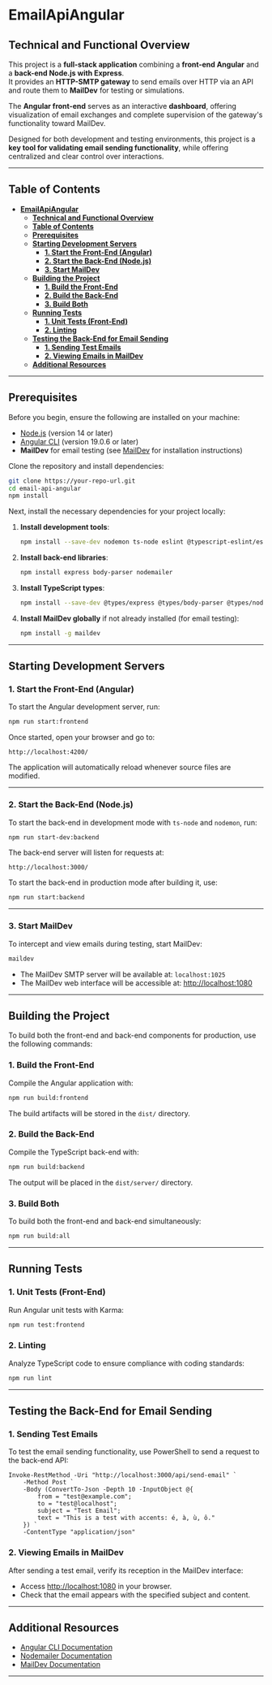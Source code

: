 # **EmailApiAngular**

## **Technical and Functional Overview**

This project is a **full-stack application** combining a **front-end Angular** and a **back-end Node.js with Express**.  
It provides an **HTTP-SMTP gateway** to send emails over HTTP via an API and route them to **MailDev** for testing or simulations.  

The **Angular front-end** serves as an interactive **dashboard**, offering visualization of email exchanges and complete supervision of the gateway's functionality toward MailDev.  

Designed for both development and testing environments, this project is a **key tool for validating email sending functionality**, while offering centralized and clear control over interactions.

---

## **Table of Contents**

- [**EmailApiAngular**](#emailapiangular)
  - [**Technical and Functional Overview**](#technical-and-functional-overview)
  - [**Table of Contents**](#table-of-contents)
  - [**Prerequisites**](#prerequisites)
  - [**Starting Development Servers**](#starting-development-servers)
    - [**1. Start the Front-End (Angular)**](#1-start-the-front-end-angular)
    - [**2. Start the Back-End (Node.js)**](#2-start-the-back-end-nodejs)
    - [**3. Start MailDev**](#3-start-maildev)
  - [**Building the Project**](#building-the-project)
    - [**1. Build the Front-End**](#1-build-the-front-end)
    - [**2. Build the Back-End**](#2-build-the-back-end)
    - [**3. Build Both**](#3-build-both)
  - [**Running Tests**](#running-tests)
    - [**1. Unit Tests (Front-End)**](#1-unit-tests-front-end)
    - [**2. Linting**](#2-linting)
  - [**Testing the Back-End for Email Sending**](#testing-the-back-end-for-email-sending)
    - [**1. Sending Test Emails**](#1-sending-test-emails)
    - [**2. Viewing Emails in MailDev**](#2-viewing-emails-in-maildev)
  - [**Additional Resources**](#additional-resources)

---

## **Prerequisites**

Before you begin, ensure the following are installed on your machine:

- [Node.js](https://nodejs.org/) (version 14 or later)
- [Angular CLI](https://angular.dev/cli) (version 19.0.6 or later)
- **MailDev** for email testing (see [MailDev](https://github.com/maildev/maildev) for installation instructions)

Clone the repository and install dependencies:

```bash
git clone https://your-repo-url.git
cd email-api-angular
npm install
```

Next, install the necessary dependencies for your project locally:

1. **Install development tools**:

   ```bash
   npm install --save-dev nodemon ts-node eslint @typescript-eslint/eslint-plugin @typescript-eslint/parser
   ```

2. **Install back-end libraries**:

   ```bash
   npm install express body-parser nodemailer
   ```

3. **Install TypeScript types**:

   ```bash
   npm install --save-dev @types/express @types/body-parser @types/nodemailer @types/node typescript
   ```

4. **Install MailDev globally** if not already installed (for email testing):

   ```bash
   npm install -g maildev
   ```

---

## **Starting Development Servers**

### **1. Start the Front-End (Angular)**

To start the Angular development server, run:

```bash
npm run start:frontend
```

Once started, open your browser and go to:

```url
http://localhost:4200/
```

The application will automatically reload whenever source files are modified.

---

### **2. Start the Back-End (Node.js)**

To start the back-end in development mode with `ts-node` and `nodemon`, run:

```bash
npm run start-dev:backend
```

The back-end server will listen for requests at:

```url
http://localhost:3000/
```

To start the back-end in production mode after building it, use:

```bash
npm run start:backend
```

---

### **3. Start MailDev**

To intercept and view emails during testing, start MailDev:

```bash
maildev
```

- The MailDev SMTP server will be available at: `localhost:1025`
- The MailDev web interface will be accessible at: [http://localhost:1080](http://localhost:1080)

---

## **Building the Project**

To build both the front-end and back-end components for production, use the following commands:

### **1. Build the Front-End**

Compile the Angular application with:

```bash
npm run build:frontend
```

The build artifacts will be stored in the `dist/` directory.

### **2. Build the Back-End**

Compile the TypeScript back-end with:

```bash
npm run build:backend
```

The output will be placed in the `dist/server/` directory.

### **3. Build Both**

To build both the front-end and back-end simultaneously:

```bash
npm run build:all
```

---

## **Running Tests**

### **1. Unit Tests (Front-End)**

Run Angular unit tests with Karma:

```bash
npm run test:frontend
```

### **2. Linting**

Analyze TypeScript code to ensure compliance with coding standards:

```bash
npm run lint
```

---

## **Testing the Back-End for Email Sending**

### **1. Sending Test Emails**

To test the email sending functionality, use PowerShell to send a request to the back-end API:

```pwsh
Invoke-RestMethod -Uri "http://localhost:3000/api/send-email" `
    -Method Post `
    -Body (ConvertTo-Json -Depth 10 -InputObject @{
        from = "test@example.com";
        to = "test@localhost";
        subject = "Test Email";
        text = "This is a test with accents: é, à, ù, ô."
    }) `
    -ContentType "application/json"
```

### **2. Viewing Emails in MailDev**

After sending a test email, verify its reception in the MailDev interface:

- Access [http://localhost:1080](http://localhost:1080) in your browser.
- Check that the email appears with the specified subject and content.

---

## **Additional Resources**

- [Angular CLI Documentation](https://angular.dev/tools/cli)
- [Nodemailer Documentation](https://nodemailer.com/about/)
- [MailDev Documentation](https://github.com/maildev/maildev)

---
